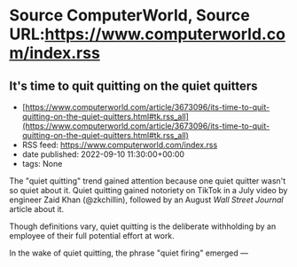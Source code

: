 # Source ComputerWorld, Source URL:https://www.computerworld.com/index.rss

## It's time to quit quitting on the quiet quitters
 - [https://www.computerworld.com/article/3673096/its-time-to-quit-quitting-on-the-quiet-quitters.html#tk.rss_all](https://www.computerworld.com/article/3673096/its-time-to-quit-quitting-on-the-quiet-quitters.html#tk.rss_all)
 - RSS feed: https://www.computerworld.com/index.rss
 - date published: 2022-09-10 11:30:00+00:00
 - tags: None

<article>
	<section class="page">
<p>The "quiet quitting" trend gained attention because one quiet quitter wasn't so quiet about it. Quiet quitting gained notoriety on TikTok in a July video by engineer Zaid Khan (@zkchillin), followed by an August <em>Wall Street Journal</em> article about it.</p><p>Though definitions vary, quiet quitting is the deliberate withholding by an employee of their full potential effort at work.</p><p>In the wake of quiet quitting, the phrase "quiet firing" emerged — 
